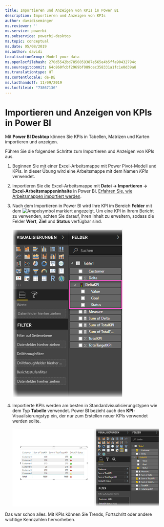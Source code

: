 ```yaml
---
title: Importieren und Anzeigen von KPIs in Power BI
description: Importieren und Anzeigen von KPIs
author: davidiseminger
ms.reviewer: ''
ms.service: powerbi
ms.subservice: powerbi-desktop
ms.topic: conceptual
ms.date: 05/08/2019
ms.author: davidi
LocalizationGroup: Model your data
ms.openlocfilehash: 270d5542bd7856059387e565e4b5ffa90432794c
ms.sourcegitcommit: 64c860fcbf2969bf089cec358331a1fc1e0d39a8
ms.translationtype: HT
ms.contentlocale: de-DE
ms.lasthandoff: 11/09/2019
ms.locfileid: "73867136"
---
```

# <a name="import-and-display-kpis-in-power-bi"></a>Importieren und Anzeigen von KPIs in Power BI
Mit **Power BI Desktop** können Sie KPIs in Tabellen, Matrizen und Karten importieren und anzeigen.

Führen Sie die folgenden Schritte zum Importieren und Anzeigen von KPIs aus.

1. Beginnen Sie mit einer Excel-Arbeitsmappe mit Power Pivot-Modell und KPIs. In dieser Übung wird eine Arbeitsmappe mit dem Namen *KPIs* verwendet.

1. Importieren Sie die Excel-Arbeitsmappe mit **Datei -> Importieren -> Excel-Arbeitsmappeninhalte** in Power BI. [Erfahren Sie, wie Arbeitsmappen importiert werden](desktop-import-excel-workbooks.md). 

1. Nach dem Importieren in Power BI wird Ihre KPI im Bereich **Felder** mit dem ![Ampelsymbol](media/desktop-import-and-display-kpis/traffic.png) markiert angezeigt. Um eine KPI in Ihrem Bericht zu verwenden, achten Sie darauf, ihren Inhalt zu erweitern, sodass die Felder **Wert**, **Ziel** und **Status** verfügbar sind.

    ![](media/desktop-import-and-display-kpis/desktoppreviewfeatureon2.png)

1. Importierte KPIs werden am besten in Standardvisualisierungstypen wie dem Typ **Tabelle** verwendet. Power BI bezieht auch den **KPI**-Visualisierungstyp ein, der nur zum Erstellen neuer KPIs verwendet werden sollte.
   
    ![](media/desktop-import-and-display-kpis/desktoppreviewfeatureon3.png)

Das war schon alles. Mit KPIs können Sie Trends, Fortschritt oder andere wichtige Kennzahlen hervorheben.
